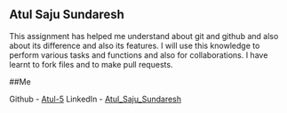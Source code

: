 ## Atul Saju Sundaresh 

This assignment has helped me understand about git and github and also about its difference and also its features. I will use this knowledge to perform various tasks and functions and also for collaborations.
I have learnt to fork files and to make pull requests.

##Me

Github - [Atul-5](http://github.com/Atul-5)
LinkedIn - [Atul_Saju_Sundaresh](https://www.linkedin.com/in/atul-saju-sundaresh-3b5004203)
